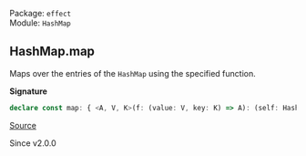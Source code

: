 Package: `effect`<br />
Module: `HashMap`<br />

## HashMap.map

Maps over the entries of the `HashMap` using the specified function.

**Signature**

```ts
declare const map: { <A, V, K>(f: (value: V, key: K) => A): (self: HashMap<K, V>) => HashMap<K, A>; <K, V, A>(self: HashMap<K, V>, f: (value: V, key: K) => A): HashMap<K, A>; }
```

[Source](https://github.com/Effect-TS/effect/tree/main/packages/effect/src/HashMap.ts#L367)

Since v2.0.0